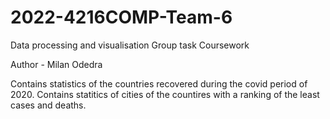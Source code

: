# 2022-4216COMP-Team-6
Data processing and visualisation Group task Coursework

Author - Milan Odedra

Contains statistics of the countries recovered during the covid period of 2020.
Contains statitics of cities of the countires with a ranking of the least cases and deaths.  





